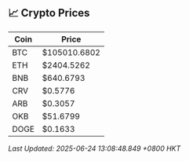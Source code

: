 ## 📈 Crypto Prices

| Coin | Price |
| ---- | ----- |
| BTC | $105010.6802 |
| ETH | $2404.5262 |
| BNB | $640.6793 |
| CRV | $0.5776 |
| ARB | $0.3057 |
| OKB | $51.6799 |
| DOGE | $0.1633 |

_Last Updated: 2025-06-24 13:08:48.849 +0800 HKT_